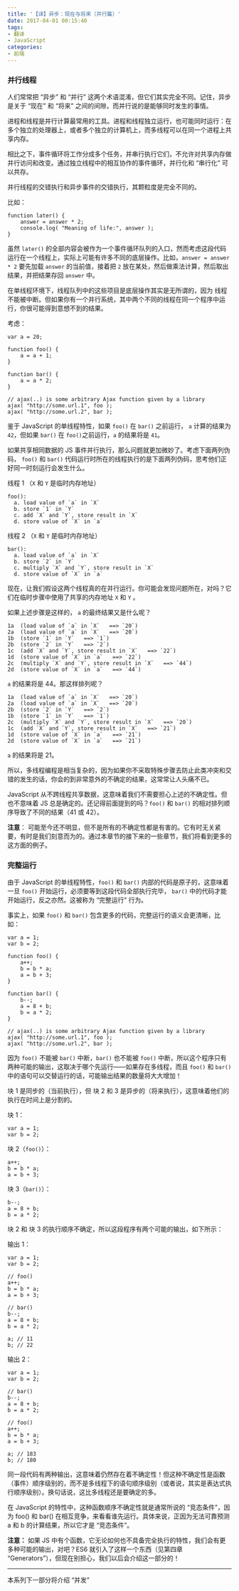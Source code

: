 ```yaml
---
title: '【译】异步：现在与将来（并行篇）'
date: 2017-04-01 00:15:40
tags:
- 翻译
- JavaScript
categories:
- 前端
---
```

### 并行线程
人们常常把 “异步” 和 “并行” 这两个术语混淆，但它们其实完全不同。记住，异步是关于 “现在” 和 “将来” 之间的间隙，而并行说的是能够同时发生的事情。

进程和线程是并行计算最常用的工具。进程和线程独立运行，也可能同时运行：在多个独立的处理器上，或者多个独立的计算机上，而多线程可以在同一个进程上共享内存。

相比之下，事件循环将工作分成多个任务，并串行执行它们，不允许对共享内存做并行访问和改变。通过独立线程中的相互协作的事件循环，并行化和 “串行化” 可以共存。

并行线程的交错执行和异步事件的交错执行，其颗粒度是完全不同的。

比如：
```
function later() {
	answer = answer * 2;
	console.log( "Meaning of life:", answer );
}
```
虽然 `later()` 的全部内容会被作为一个事件循环队列的入口，然而考虑这段代码运行在一个线程上，实际上可能有许多不同的底层操作。比如，`answer = answer * 2` 要先加载 `answer` 的当前值，接着把 `2` 放在某处，然后做乘法计算，然后取出结果，并把结果存回 `answer` 中。

在单线程环境下，线程队列中的这些项目是底层操作其实是无所谓的，因为
线程不能被中断。但如果你有一个并行系统，其中两个不同的线程在同一个程序中运行，你很可能得到意想不到的结果。

考虑：
```
var a = 20;

function foo() {
	a = a + 1;
}

function bar() {
	a = a * 2;
}

// ajax(..) is some arbitrary Ajax function given by a library
ajax( "http://some.url.1", foo );
ajax( "http://some.url.2", bar );
```
鉴于 JavaScript 的单线程特性，如果 `foo()` 在 `bar()` 之前运行， `a` 计算的结果为 `42`，但如果 `bar()` 在 `foo()`之前运行，`a` 的结果将是 `41`。

如果共享相同数据的 JS 事件并行执行，那么问题就更加微妙了。考虑下面两列伪码， `foo()` 和 `bar()` 代码运行时所在的线程执行的是下面两列伪码，思考他们正好同一时刻运行会发生什么。

线程 1 （`X` 和 `Y` 是临时内存地址）
```
foo():
  a. load value of `a` in `X`
  b. store `1` in `Y`
  c. add `X` and `Y`, store result in `X`
  d. store value of `X` in `a`
```
线程 2 （`X` 和 `Y` 是临时内存地址）
```
bar():
  a. load value of `a` in `X`
  b. store `2` in `Y`
  c. multiply `X` and `Y`, store result in `X`
  d. store value of `X` in `a`
```
现在，让我们假设这两个线程真的在并行运行。你可能会发现问题所在，对吗？它们在临时步骤中使用了共享的内存地址 `X` 和 `Y` 。

如果上述步骤是这样的， `a` 的最终结果又是什么呢？
```
1a  (load value of `a` in `X`   ==> `20`)
2a  (load value of `a` in `X`   ==> `20`)
1b  (store `1` in `Y`   ==> `1`)
2b  (store `2` in `Y`   ==> `2`)
1c  (add `X` and `Y`, store result in `X`   ==> `22`)
1d  (store value of `X` in `a`   ==> `22`)
2c  (multiply `X` and `Y`, store result in `X`   ==> `44`)
2d  (store value of `X` in `a`   ==> `44`)
```
`a` 的结果将是 44。那这样排列呢？
```
1a  (load value of `a` in `X`   ==> `20`)
2a  (load value of `a` in `X`   ==> `20`)
2b  (store `2` in `Y`   ==> `2`)
1b  (store `1` in `Y`   ==> `1`)
2c  (multiply `X` and `Y`, store result in `X`   ==> `20`)
1c  (add `X` and `Y`, store result in `X`   ==> `21`)
1d  (store value of `X` in `a`   ==> `21`)
2d  (store value of `X` in `a`   ==> `21`)
```
`a` 的结果将是 21。

所以，多线程编程是相当复杂的，因为如果你不采取特殊步骤去防止此类冲突和交错的发生的话，你会的到非常意外的不确定的结果，这常常让人头痛不已。

JavaScript 从不跨线程共享数据，这意味着我们不需要担心上述的不确定性。但也不意味着 JS 总是确定的。还记得前面提到的吗？`foo()` 和 `bar()` 的相对排列顺序导致了不同的结果（41 或 42）。

**注意**： 可能至今还不明显，但不是所有的不确定性都是有害的。它有时无关紧要，有时是我们刻意而为的。通过本章节的接下来的一些章节，我们将看到更多的这方面的例子。

### 完整运行
由于 JavaScript 的单线程特性，`foo()` 和 `bar()` 内部的代码是原子的，这意味着一旦 `foo()` 开始运行，必须要等到这段代码全部执行完毕， `bar()` 中的代码才能开始运行，反之亦然。这被称为 “完整运行” 行为。

事实上，如果 `foo()` 和 `bar()` 包含更多的代码，完整运行的语义会更清晰，比如：
```
var a = 1;
var b = 2;

function foo() {
	a++;
	b = b * a;
	a = b + 3;
}

function bar() {
	b--;
	a = 8 + b;
	b = a * 2;
}

// ajax(..) is some arbitrary Ajax function given by a library
ajax( "http://some.url.1", foo );
ajax( "http://some.url.2", bar );
```
因为 `foo()` 不能被 `bar()` 中断，`bar()` 也不能被 `foo()` 中断，所以这个程序只有两种可能的输出，这取决于哪个先运行——如果存在多线程，而且 `foo()` 和 `bar()` 中的语句可以交替运行的话，可能输出结果的数量将大大增加！

块 1 是同步的（当前执行），但 块 2 和 3 是异步的（将来执行），这意味着他们的执行在时间上是分割的。

块 1：
```
var a = 1;
var b = 2;
```
块 2（`foo()`）：
```
a++;
b = b * a;
a = b + 3;
```
块 3（`bar()`）：
```
b--;
a = 8 + b;
b = a * 2;
```
块 2 和 块 3 的执行顺序不确定，所以这段程序有两个可能的输出，如下所示：

输出 1：
```
var a = 1;
var b = 2;

// foo()
a++;
b = b * a;
a = b + 3;

// bar()
b--;
a = 8 + b;
b = a * 2;

a; // 11
b; // 22
```
输出 2：
```
var a = 1;
var b = 2;

// bar()
b--;
a = 8 + b;
b = a * 2;

// foo()
a++;
b = b * a;
a = b + 3;

a; // 183
b; // 180
```
同一段代码有两种输出，这意味着仍然存在着不确定性！但这种不确定性是函数（事件）顺序级别的，而不是多线程下的语句顺序级别（或者说，其实是表达式执行顺序级别）。换句话说，这比多线程还是要确定的多。

在 JavaScript 的特性中，这种函数顺序不确定性就是通常所说的 “竞态条件”，因为 foo() 和 bar() 在相互竞争，来看看谁先运行。具体来说，正因为无法可靠预测 a 和 b 的计算结果，所以它才是 “竞态条件”。

**注意：** 如果 JS 中有个函数，它无论如何也不具备完全执行的特性，我们会有更多种可能的输出，对吧？ES6 就引入了这样一个东西（见第四章 “Generators”），但现在别担心，我们以后会介绍这一部分的！

---------
本系列下一部分将介绍 “并发”
